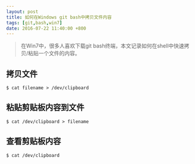 ```yaml
---
layout: post
title: 如何在Windows git bash中拷贝文件内容
tags: [git,bash,win7]
date: 2016-07-22 11:40:00 +800
---
```


> 在Win7中，很多人喜欢下载git bash终端，本文记录如何在shell中快速拷贝/粘贴一个文件的内容。

<!--more-->

## 拷贝文件

```shell
$ cat filename > /dev/clipboard
```

## 粘贴剪贴板内容到文件

```shell
$ cat /dev/clipboard > filename
```

## 查看剪贴板内容

```shell
$ cat /dev/clipboard
```
